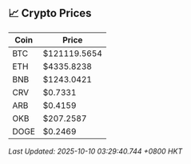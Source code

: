 ## 📈 Crypto Prices

| Coin | Price |
| ---- | ----- |
| BTC | $121119.5654 |
| ETH | $4335.8238 |
| BNB | $1243.0421 |
| CRV | $0.7331 |
| ARB | $0.4159 |
| OKB | $207.2587 |
| DOGE | $0.2469 |

_Last Updated: 2025-10-10 03:29:40.744 +0800 HKT_